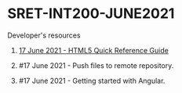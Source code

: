 # SRET-INT200-JUNE2021
Developer's resources

1. [17 June 2021 - HTML5 Quick Reference Guide](https://github.com/scholargj/SRET-INT200-JUNE2021/blob/master/HTML5_Quick_Reference_Guide_ipynb.ipynb)

2. #17 June 2021 - Push files to remote repository.

2. #17 June 2021 - Getting started with Angular.
